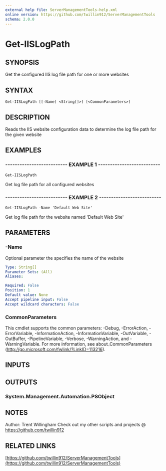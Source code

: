 ```yaml
---
external help file: ServerManagementTools-help.xml
online version: https://github.com/twillin912/ServerManagementTools
schema: 2.0.0
---
```


# Get-IISLogPath

## SYNOPSIS
Get the configured IIS log file path for one or more websites

## SYNTAX

```
Get-IISLogPath [[-Name] <String[]>] [<CommonParameters>]
```

## DESCRIPTION
Reads the IIS website configuration data to determine the log file path for the given website

## EXAMPLES

### -------------------------- EXAMPLE 1 --------------------------
```
Get-IISLogPath
```

Get log file path for all configured websites

### -------------------------- EXAMPLE 2 --------------------------
```
Get-IISLogPath -Name 'Default Web Site'
```

Get log file path for the website named 'Default Web Site'

## PARAMETERS

### -Name
Optional parameter the specifies the name of the website

```yaml
Type: String[]
Parameter Sets: (All)
Aliases: 

Required: False
Position: 1
Default value: None
Accept pipeline input: False
Accept wildcard characters: False
```

### CommonParameters
This cmdlet supports the common parameters: -Debug, -ErrorAction, -ErrorVariable, -InformationAction, -InformationVariable, -OutVariable, -OutBuffer, -PipelineVariable, -Verbose, -WarningAction, and -WarningVariable. For more information, see about_CommonParameters (http://go.microsoft.com/fwlink/?LinkID=113216).

## INPUTS

## OUTPUTS

### System.Management.Automation.PSObject

## NOTES
Author: Trent Willingham
Check out my other scripts and projects @ https://github.com/twillin912

## RELATED LINKS

[https://github.com/twillin912/ServerManagementTools](https://github.com/twillin912/ServerManagementTools)

